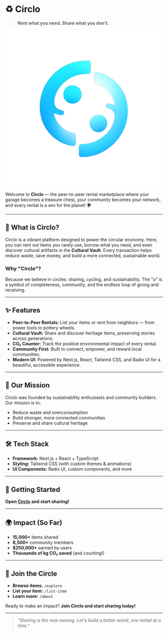# ♻️ Circlo

> **Rent what you need. Share what you don't.**

![Circlo Logo](public/images/circlo-logo.png)

Welcome to **Circlo** — the peer-to-peer rental marketplace where your garage becomes a treasure chest, your community becomes your network, and every rental is a win for the planet! 🌍

---

## 🚀 What is Circlo?
Circlo is a vibrant platform designed to power the circular economy. Here, you can rent out items you rarely use, borrow what you need, and even discover cultural artifacts in the **Cultural Vault**. Every transaction helps reduce waste, save money, and build a more connected, sustainable world.

### Why "Circlo"?
Because we believe in circles: sharing, cycling, and sustainability. The "o" is a symbol of completeness, community, and the endless loop of giving and receiving.

---

## ✨ Features
- **Peer-to-Peer Rentals:** List your items or rent from neighbors — from power tools to pottery wheels.
- **Cultural Vault:** Share and discover heritage items, preserving stories across generations.
- **CO₂ Counter:** Track the positive environmental impact of every rental.
- **Community First:** Built to connect, empower, and reward local communities.
- **Modern UI:** Powered by Next.js, React, Tailwind CSS, and Radix UI for a beautiful, accessible experience.

---

## 🌱 Our Mission
Circlo was founded by sustainability enthusiasts and community builders. Our mission is to:
- Reduce waste and overconsumption
- Build stronger, more connected communities
- Preserve and share cultural heritage

---

## 🛠️ Tech Stack
- **Framework:** Next.js + React + TypeScript
- **Styling:** Tailwind CSS (with custom themes & animations)
- **UI Components:** Radix UI, custom components, and more


---

## 🏁 Getting Started

 **Open [Circlo](https://circlo-gamma.vercel.app/) and start sharing!**

---

## 🌍 Impact (So Far)
- **15,000+** items shared
- **8,500+** community members
- **$250,000+** earned by users
- **Thousands of kg CO₂ saved** (and counting!)

---

## 🤝 Join the Circle
- **Browse items:** `/explore`
- **List your item:** `/list-item`
- **Learn more:** `/about`

Ready to make an impact? **Join Circlo and start sharing today!**

---

> _"Sharing is the new owning. Let's build a better world, one rental at a time."_
